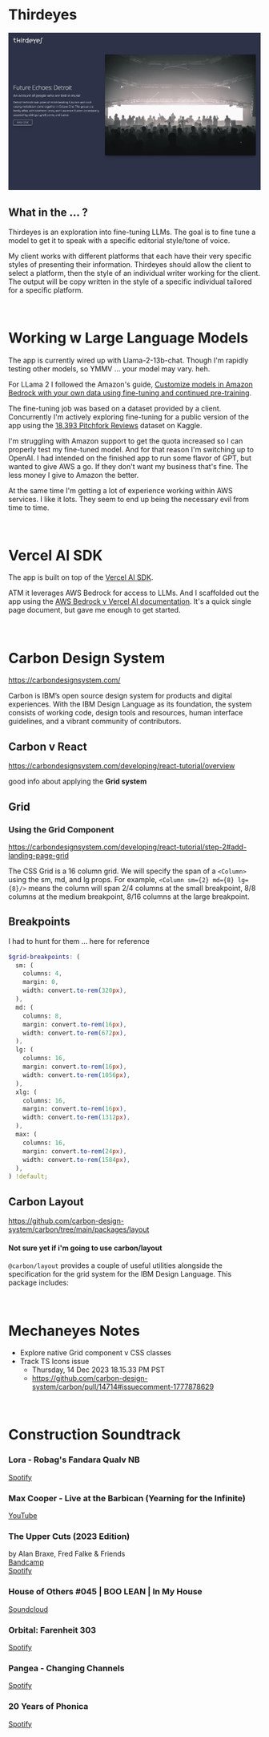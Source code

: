 # Thirdeyes

![Homepage Screenshot - Thursday, 14 Dec 2023 14.21.44 PM PST](./readme/home2023.12.14.jpg)

## What in the ... ?

Thirdeyes is an exploration into fine-tuning LLMs. The goal is to fine tune a model to get it to speak with a specific editorial style/tone of voice.

My client works with different platforms that each have their very specific styles of presenting their information. Thirdeyes should allow the client to select a platform, then the style of an individual writer working for the client. The output will be copy written in the style of a specific individual tailored for a specific platform.

<br>

# Working w Large Language Models

The app is currently wired up with Llama-2-13b-chat. Though I'm rapidly testing other models, so YMMV ... your model may vary. heh.

For LLama 2 I followed the Amazon's guide, [Customize models in Amazon Bedrock with your own data using fine-tuning and continued pre-training](https://aws.amazon.com/blogs/aws/customize-models-in-amazon-bedrock-with-your-own-data-using-fine-tuning-and-continued-pre-training/).

The fine-tuning job was based on a dataset provided by a client. Concurrently I'm actively exploring fine-tuning for a public version of the app using the [18,393 Pitchfork Reviews](https://www.kaggle.com/datasets/nolanbconaway/pitchfork-data) dataset on Kaggle.

I'm struggling with Amazon support to get the quota increased so I can properly test my fine-tuned model. And for that reason I'm switching up to OpenAI. I had intended on the finished app to run some flavor of GPT, but wanted to give AWS a go. If they don't want my business that's fine. The less money I give to Amazon the better.

At the same time I'm getting a lot of experience working within AWS services. I like it lots. They seem to end up being the necessary evil from time to time.


<br>

# Vercel AI SDK

The app is built on top of the [Vercel AI SDK](https://sdk.vercel.ai/docs).

ATM it leverages AWS Bedrock for access to LLMs. And I scaffolded out the app using the [AWS Bedrock v Vercel AI documentation](https://sdk.vercel.ai/docs/guides/providers/aws-bedrock). It's a quick single page document, but gave me enough to get started.



<br>


# Carbon Design System

https://carbondesignsystem.com/

Carbon is IBM’s open source design system for products and digital experiences. With the IBM Design Language as its foundation, the system consists of working code, design tools and resources, human interface guidelines, and a vibrant community of contributors.


## Carbon v React

https://carbondesignsystem.com/developing/react-tutorial/overview

good info about applying the **Grid system**



## Grid

### Using the Grid Component

https://carbondesignsystem.com/developing/react-tutorial/step-2#add-landing-page-grid

The CSS Grid is a 16 column grid. We will specify the span of a `<Column>` using the sm, md, and lg props. For example, `<Column sm={2} md={8} lg={8}/>` means the column will span 2/4 columns at the small breakpoint, 8/8 columns at the medium breakpoint, 8/16 columns at the large breakpoint.


## Breakpoints

I had to hunt for them ... here for reference

```scss
$grid-breakpoints: (
  sm: (
    columns: 4,
    margin: 0,
    width: convert.to-rem(320px),
  ),
  md: (
    columns: 8,
    margin: convert.to-rem(16px),
    width: convert.to-rem(672px),
  ),
  lg: (
    columns: 16,
    margin: convert.to-rem(16px),
    width: convert.to-rem(1056px),
  ),
  xlg: (
    columns: 16,
    margin: convert.to-rem(16px),
    width: convert.to-rem(1312px),
  ),
  max: (
    columns: 16,
    margin: convert.to-rem(24px),
    width: convert.to-rem(1584px),
  ),
) !default;
```


## Carbon Layout

https://github.com/carbon-design-system/carbon/tree/main/packages/layout

#### Not sure yet if i'm going to use carbon/layout

`@carbon/layout` provides a couple of useful utilities alongside the specification for the grid system for the IBM Design Language. This package includes:


<br>



# Mechaneyes Notes

- Explore native Grid component v CSS classes
- Track TS Icons issue
  - Thursday, 14 Dec 2023 18.15.33 PM PST
  - https://github.com/carbon-design-system/carbon/pull/14714#issuecomment-1777878629



<br>

# Construction Soundtrack

### Lora - Robag's Fandara Qualv NB
[Spotify](https://open.spotify.com/track/7MeqyBDAMU218wNmYSG1ei?si=1f6303ff55f643a2)

### Max Cooper - Live at the Barbican (Yearning for the Infinite)
[YouTube](https://www.youtube.com/watch?v=owdva7V2M0o&t=1121)

### The Upper Cuts (2023 Edition)
by Alan Braxe, Fred Falke & Friends  
[Bandcamp](https://alanbraxe.bandcamp.com/album/the-upper-cuts-2023-edition)  
[Spotify](https://open.spotify.com/album/0TeXdrfFO67UgPpj1mMUAM?si=ugtAnrKZT42zYmmLNOgprQ)

### House of Others #045 | BOO LEAN | In My House
[Soundcloud](https://soundcloud.com/otherstothefront/house-of-others-045)

### Orbital: Farenheit 303
[Spotify](https://open.spotify.com/track/664NRJCZCorDlsWWaBkhcd?si=5a037221518b49fb)

### Pangea - Changing Channels
[Spotify](https://open.spotify.com/album/3bKp9TUgbHGhfRBsTQTAxS?si=9GTEkKkaS0a34KraBaAewQ)

### 20 Years of Phonica
[Spotify](https://open.spotify.com/playlist/45dNdBTDF1d80yCowFsAkI?si=508d90f401e04731)